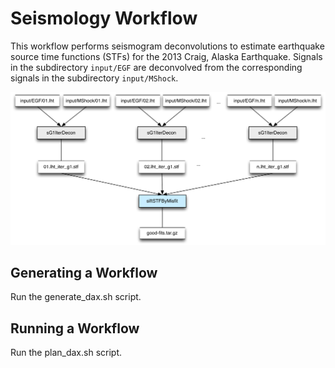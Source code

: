 # Seismology Workflow

This workflow performs seismogram deconvolutions to estimate earthquake source time functions (STFs) for the 2013 Craig, Alaska Earthquake. Signals in the subdirectory `input/EGF` are deconvolved from the corresponding signals in the subdirectory `input/MShock`.

<img src="docs/images/seismology-workflow.png?raw=true" width="600">

## Generating a Workflow
Run the generate_dax.sh script.

## Running a Workflow
Run the plan_dax.sh script.
